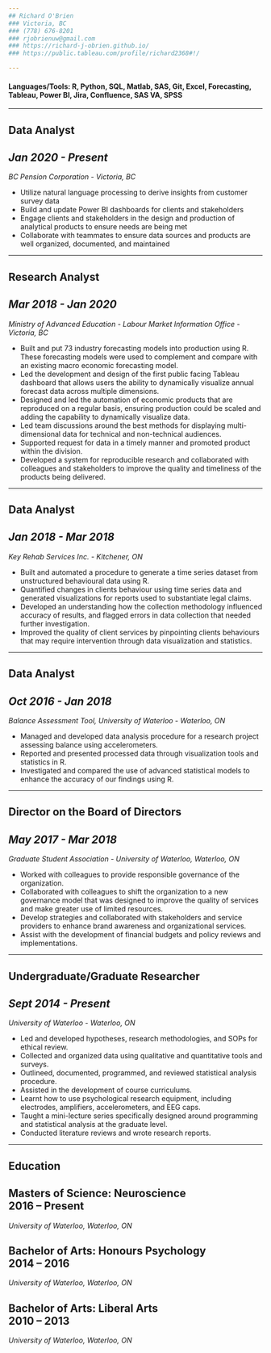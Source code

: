 ```yaml
---
## Richard O'Brien
### Victoria, BC	   
### (778) 676-8201	
### rjobrienuw@gmail.com
### https://richard-j-obrien.github.io/
### https://public.tableau.com/profile/richard2368#!/

---
```


#### Languages/Tools: R, Python, SQL, Matlab, SAS, Git, Excel, Forecasting, Tableau, Power BI, Jira, Confluence, SAS VA, SPSS

---
Data Analyst
---
_Jan 2020 - Present_
---
_BC Pension Corporation - Victoria, BC_

- Utilize natural language processing to derive insights from customer survey data
- Build and update Power BI dashboards for clients and stakeholders
- Engage clients and stakeholders in the design and production of analytical products to ensure needs are being met
- Collaborate with teammates to ensure data sources and products are well organized, documented, and maintained

---
Research Analyst
---
_Mar 2018 - Jan 2020_
---
_Ministry of Advanced Education - Labour Market Information Office - Victoria, BC_

- Built and put 73 industry forecasting models into production using R. These forecasting models were used to complement and compare with an existing macro economic forecasting model.
- Led the development and design of the first public facing Tableau dashboard that allows users the ability to dynamically visualize annual forecast data across multiple dimensions.
- Designed and led the automation of economic products that are reproduced on a regular basis, ensuring production could be scaled and adding the capability to dynamically visualize data.
- Led team discussions around the best methods for displaying multi-dimensional data for technical and non-technical audiences.
- Supported request for data in a timely manner and promoted product within the division.
- Developed a system for reproducible research and collaborated with colleagues and stakeholders to improve the quality and timeliness of the products being delivered.

---
Data Analyst
---
_Jan 2018 - Mar 2018_
---
_Key Rehab Services Inc. - Kitchener, ON_

- Built and automated a procedure to generate a time series dataset from unstructured behavioural data using R.
- Quantified changes in clients behaviour using time series data and generated visualizations for reports used to substantiate legal claims.
- Developed an understanding how the collection methodology influenced accuracy of results, and flagged errors in data collection that needed further investigation.
- Improved the quality of client services by pinpointing clients behaviours that may require intervention through data visualization and statistics.

---
Data Analyst
---
_Oct 2016 - Jan 2018_
---
_Balance Assessment Tool, University of Waterloo - Waterloo, ON_

- Managed and developed data analysis procedure for a research project assessing balance using accelerometers.
- Reported and presented processed data through visualization tools and statistics in R.
- Investigated and compared the use of advanced statistical models to enhance the accuracy of our findings using R.

---
Director on the Board of Directors
---
_May 2017 - Mar 2018_
---
_Graduate Student Association - University of Waterloo, Waterloo, ON_

- Worked with colleagues to provide responsible governance of the organization.
- Collaborated with colleagues to shift the organization to a new governance model that was designed to improve the quality of services and make greater use of limited resources.
- Develop strategies and collaborated with stakeholders and service providers to enhance brand awareness and organizational services.
- Assist with the development of financial budgets and policy reviews and implementations.

---
Undergraduate/Graduate Researcher
---
_Sept 2014 - Present_
---
_University of Waterloo - Waterloo, ON_

- Led and developed hypotheses, research methodologies, and SOPs for ethical review.
- Collected and organized data using qualitative and quantitative tools and surveys. 
- Outlineed, documented, programmed, and reviewed statistical analysis procedure.
- Assisted in the development of course curriculums.
- Learnt how to use psychological research equipment, including electrodes, amplifiers, accelerometers, and EEG caps.
- Taught a mini-lecture series specifically designed around programming and statistical analysis at the graduate level.
- Conducted literature reviews and wrote research reports.

---
Education
---
Masters of Science: Neuroscience				                	           
2016 – Present
---
_University of Waterloo, Waterloo, ON_

Bachelor of Arts: Honours Psychology				                            
2014 – 2016
---
_University of Waterloo, Waterloo, ON_

Bachelor of Arts: Liberal Arts  				                                
2010 – 2013
---
_University of Waterloo, Waterloo, ON_



